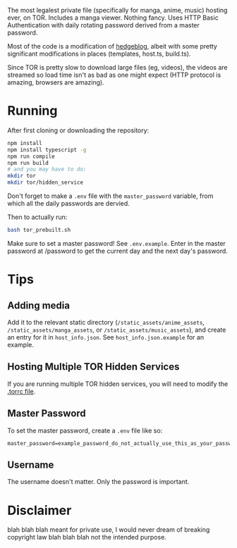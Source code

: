 The most legalest private file (specifically for manga, anime, music) hosting ever, on TOR. Includes a manga viewer. Nothing fancy. Uses HTTP Basic Authentication with daily rotating password derived from a master password.

Most of the code is a modification of [hedgeblog](https://github.com/jetstream0/hedgeblog), albeit with some pretty significant modifications in places (templates, host.ts, build.ts).

Since TOR is pretty slow to download large files (eg, videos), the videos are streamed so load time isn't as bad as one might expect (HTTP protocol is amazing, browsers are amazing).

# Running
After first cloning or downloading the repository:

```bash
npm install
npm install typescript -g
npm run compile
npm run build
# and you may have to do:
mkdir tor
mkdir tor/hidden_service
```

Don't forget to make a `.env` file with the `master_password` variable, from which all the daily passwords are dervied.

Then to actually run:

```bash
bash tor_prebuilt.sh
```

Make sure to set a master password! See `.env.example`. Enter in the master password at /password to get the current day and the next day's password.

# Tips

## Adding media
Add it to the relevant static directory (`/static_assets/anime_assets`, `/static_assets/manga_assets`, or `/static_assets/music_assets`), and create an entry for it in `host_info.json`. See `host_info.json.example` for an example.

## Hosting Multiple TOR Hidden Services
If you are running multiple TOR hidden services, you will need to modify the [.torrc file](https://stackoverflow.com/questions/14321214/how-to-run-multiple-tor-processes-at-once-with-different-exit-ips#18895491).

## Master Password
To set the master password, create a `.env` file like so:

```
master_password=example_password_do_not_actually_use_this_as_your_password_obviously
```

## Username
The username doesn't matter. Only the password is important.

# Disclaimer
blah blah blah meant for private use, I would never dream of breaking copyright law blah blah blah not the intended purpose.
